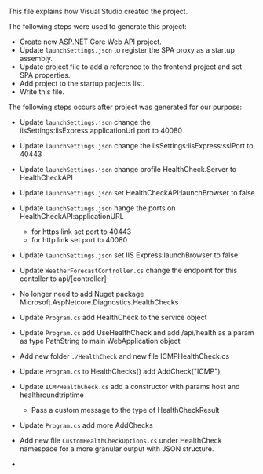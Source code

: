 This file explains how Visual Studio created the project.

The following steps were used to generate this project:
- Create new ASP\.NET Core Web API project.
- Update `launchSettings.json` to register the SPA proxy as a startup assembly.
- Update project file to add a reference to the frontend project and set SPA properties.
- Add project to the startup projects list.
- Write this file.

The following steps occurs after project was generated for our purpose:
- Update `launchSettings.json` change the iisSettings:iisExpress:applicationUrl port to 40080
- Update `launchSettings.json` change the iisSettings:iisExpress:sslPort to 40443
- Update `launchSettings.json` change profile HealthCheck.Server to HealthCheckAPI
- Update `launchSettings.json` set HealthCheckAPI:launchBrowser to false
- Update `launchSettings.json` hange the ports on HealthCheckAPI:applicationURL 
	- for https link set port to 40443
	- for http link set port to 40080
- Update `launchSettings.json` set IIS Express:launchBrowser to false
- Update `WeatherForecastController.cs` change the endpoint for this contoller to api/[controller]

- No longer need to add Nuget package Microsoft.AspNetcore.Diagnostics.HealthChecks
- Update `Program.cs` add HealthCheck to the service object
- Update `Program.cs` add UseHealthCheck and add /api/health as a param as type PathString to main WebApplication object
- Add new folder `./HealthCheck` and new file ICMPHealthCheck.cs
- Update `Program.cs` to HealthChecks() add AddCheck<ICMPHealthCheck>("ICMP")
- Update `ICMPHealthCheck.cs` add a constructor with params host and healthroundtriptime
	- Pass a custom message to the type of HealthCheckResult
- Update `Program.cs` add more AddChecks
- Add new file `CustomHealthCheckOptions.cs` under HealthCheck namespace for a more granular output with JSON structure. 
- 